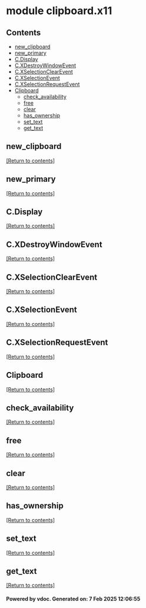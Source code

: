 # module clipboard.x11


## Contents
- [new_clipboard](#new_clipboard)
- [new_primary](#new_primary)
- [C.Display](#C.Display)
- [C.XDestroyWindowEvent](#C.XDestroyWindowEvent)
- [C.XSelectionClearEvent](#C.XSelectionClearEvent)
- [C.XSelectionEvent](#C.XSelectionEvent)
- [C.XSelectionRequestEvent](#C.XSelectionRequestEvent)
- [Clipboard](#Clipboard)
  - [check_availability](#check_availability)
  - [free](#free)
  - [clear](#clear)
  - [has_ownership](#has_ownership)
  - [set_text](#set_text)
  - [get_text](#get_text)

## new_clipboard
[[Return to contents]](#Contents)

## new_primary
[[Return to contents]](#Contents)

## C.Display
[[Return to contents]](#Contents)

## C.XDestroyWindowEvent
[[Return to contents]](#Contents)

## C.XSelectionClearEvent
[[Return to contents]](#Contents)

## C.XSelectionEvent
[[Return to contents]](#Contents)

## C.XSelectionRequestEvent
[[Return to contents]](#Contents)

## Clipboard
[[Return to contents]](#Contents)

## check_availability
[[Return to contents]](#Contents)

## free
[[Return to contents]](#Contents)

## clear
[[Return to contents]](#Contents)

## has_ownership
[[Return to contents]](#Contents)

## set_text
[[Return to contents]](#Contents)

## get_text
[[Return to contents]](#Contents)

#### Powered by vdoc. Generated on: 7 Feb 2025 12:06:55
